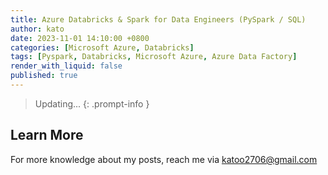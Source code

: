 ```yaml
---
title: Azure Databricks & Spark for Data Engineers (PySpark / SQL)
author: kato
date: 2023-11-01 14:10:00 +0800
categories: [Microsoft Azure, Databricks]
tags: [Pyspark, Databricks, Microsoft Azure, Azure Data Factory]
render_with_liquid: false
published: true
---
```


> Updating...
{: .prompt-info }

## Learn More

For more knowledge about my posts, reach me via [katoo2706@gmail.com](mailto:katoo2706@gmail.com)
